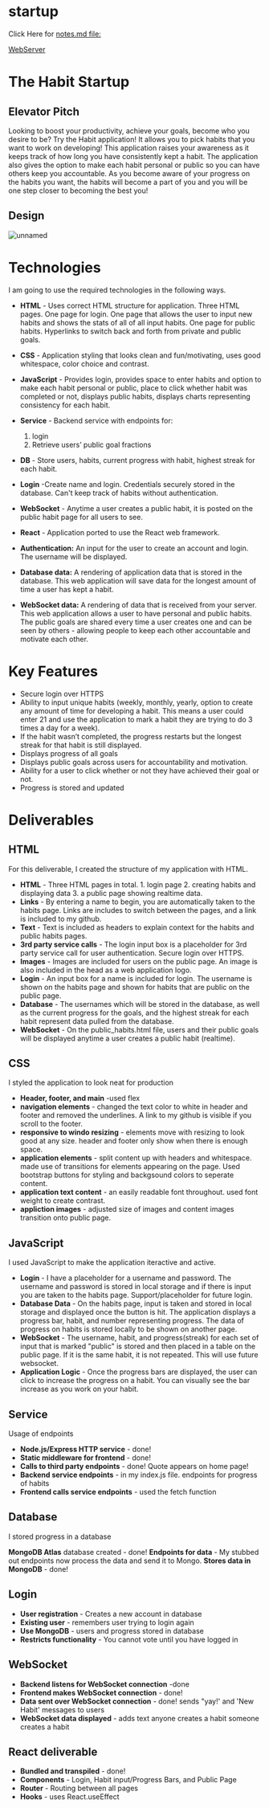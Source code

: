 # startup

Click Here for [notes.md file:](https://github.com/mcshayla/startup/blob/main/notes.md)

[WebServer](https://startup.mcshayla.click/)


# The Habit Startup

## Elevator Pitch
Looking to boost your productivity, achieve your goals, become who you desire to be? Try the Habit application! It allows you to pick habits that you want to work on developing! This application raises your awareness as it keeps track of how long you have consistently kept a habit. The application also gives the option to make each habit personal or public so you can have others keep you accountable. As you become aware of your progress on the habits you want, the habits will become a part of you and you will be one step closer to becoming the best you!

## Design
![unnamed](https://github.com/mcshayla/startup/assets/137968448/2a965cdf-f20e-437f-acfb-0603054d7670)

# Technologies
I am going to use the required technologies in the following ways.
- **HTML** - Uses correct HTML structure for application. Three HTML pages. One page for login. One page that allows the user to input new habits and shows the stats of all of all input habits. One page for public habits. Hyperlinks to switch back and forth from private and public goals.
- **CSS** - Application styling that looks clean and fun/motivating, uses good whitespace, color choice and contrast.
- **JavaScript** - Provides login, provides space to enter habits and option to make each habit personal or public, place to click whether habit was completed or not, displays public habits, displays charts representing consistency for each habit.
- **Service** - Backend service with endpoints for:
  1. login
  2. Retrieve users’ public goal fractions
- **DB** - Store users, habits, current progress with habit, highest streak for each habit.
- **Login** -Create name and login. Credentials securely stored in the database. Can't keep track of habits without authentication.
- **WebSocket** - Anytime a user creates a public habit, it is posted on the public habit page for all users to see.
- **React** - Application ported to use the React web framework.

- **Authentication:** An input for the user to create an account and login. The username will be displayed.
- **Database data:** A rendering of application data that is stored in the database. This web application will save data for the longest amount of time a user has kept a habit.  
- **WebSocket data:** A rendering of data that is received from your server. This web application allows a user to have personal and public habits. The public goals are shared every time a user creates one and can be seen by others - allowing people to keep each other accountable and motivate each other.

# Key Features
- Secure login over HTTPS
- Ability to input unique habits (weekly, monthly, yearly, option to create any amount of time for developing a habit. This means a user could enter 21 and use the application to mark a habit they are trying to do 3 times a day for a week). 
- If the habit wasn’t completed, the progress restarts but the longest streak for that habit is still displayed.
- Displays progress of all goals
- Displays public goals across users for accountability and motivation.
- Ability for a user to click whether or not they have achieved their goal or not.
- Progress is stored and updated

# Deliverables

## HTML
For this deliverable, I created the structure of my application with HTML.
- **HTML** - Three HTML pages in total.  1. login page 2. creating habits and displaying data  3. a public page showing realtime data. 
- **Links** - By entering a name to begin, you are automatically taken to the habits page. Links are includes to switch between the pages, and a link is included to my github. 
- **Text** - Text is included as headers to explain context for the habits and public habits pages.
- **3rd party service calls** - The login input box is a placeholder for 3rd party service call for user authentication. Secure login over HTTPS.
- **Images** - Images are included for users on the public page. An image is also included in the head as a web application logo.
- **Login** - An input box for a name is included for login. The username is shown on the habits page and shown for habits that are public on the public page.
- **Database** - The usernames which will be stored in the database, as well as the current progress for the goals, and the highest streak for each habit represent data pulled from the database.
- **WebSocket** - On the public_habits.html file, users and their public goals will be displayed anytime a user creates a public habit (realtime). 

## CSS
I styled the application to look neat for production
- **Header, footer, and main** -used flex
- **navigation elements** - changed the text color to white in header and footer and removed the underlines. A link to my github is visible if you scroll to the footer.
- **responsive to windo resizing** - elements move with resizing to look good at any size. header and footer only show when there is enough space.
- **application elements** - split content up with headers and whitespace. made use of transitions for elements appearing on the page. Used bootstrap buttons for styling and backgsound colors to seperate content.
- **application text content** - an easily readable font throughout. used font weight to create contrast.
- **appliction images** - adjusted size of images and content images transition onto public page.

## JavaScript
I used JavaScript to make the application iteractive and active.
- **Login** - I have a placeholder for a username and password. The username and password is stored in local storage and if there is input you are taken to the habits page. Support/placeholder for future login.
- **Database Data** - On the habits page, input is taken and stored in local storage and displayed once the button is hit. The application displays a progress bar, habit, and number representing progress. The data of progress on habits is stored locally to be shown on another page.
- **WebSocket** - The username, habit, and progress(streak) for each set of input that is marked "public" is stored and then placed in a table on the public page. If it is the same habit, it is not repeated. This will use future websocket.
- **Application Logic** - Once the progress bars are displayed, the user can click to increase the progress on a habit. You can visually see the bar increase as you work on your habit.

## Service
Usage of endpoints
- **Node.js/Express HTTP service** - done!
- **Static middleware for frontend** - done!
- **Calls to third party endpoints** - done! Quote appears on home page!
- **Backend service endpoints** - in my index.js file. endpoints for progress of habits
- **Frontend calls service endpoints** - used the fetch function


## Database
I stored progress in a database

**MongoDB Atlas** database created - done!
**Endpoints for data** - My stubbed out endpoints now process the data and send it to Mongo.
**Stores data in MongoDB** - done!


## Login
- **User registration** - Creates a new account in database
- **Existing user** - remembers user trying to login again
- **Use MongoDB** - users and progress stored in database
- **Restricts functionality** - You cannot vote until you have logged in 


## WebSocket

- **Backend listens for WebSocket connection** -done
- **Frontend makes WebSocket connection** - done!
- **Data sent over WebSocket connection** - done! sends "yay!' and 'New Habit' messages to users
- **WebSocket data displayed** - adds text anyone creates a habit someone creates a habit

## React deliverable

- **Bundled and transpiled** - done!
- **Components** - Login, Habit input/Progress Bars, and Public Page
- **Router** - Routing between all pages
- **Hooks** - uses React.useEffect



